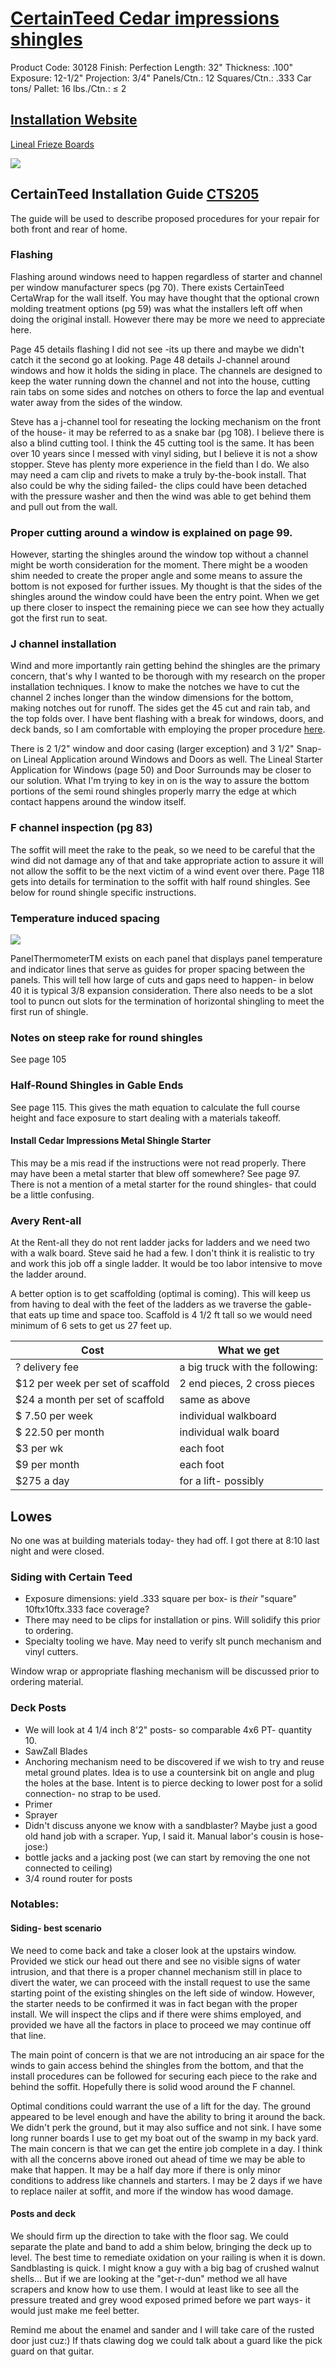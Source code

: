 # [CertainTeed Cedar impressions shingles](https://docs.certainteed.com/v/siding-group-product-catalog?_ga=2.113610823.133233729.1573514535-1372786020.1573514535)

Product Code:  30128  Finish:  Perfection  Length:  32"  Thickness:  .100"  Exposure:  12-1/2"  Projection:  3/4"  Panels/Ctn.:  12  Squares/Ctn.:  .333  Car tons/ Pallet:  16  lbs./Ctn.:  ≤ 2

## [Installation Website](https://www.certainteed.com/siding/products/cedar-impressions-6-14-half-round-shingles/) 

[Lineal Frieze Boards](https://www.certainteed.com/resources/SPG_Cedar_Impressions_Half-Rounds_Frieze_Boards.pdf)

<img src= './images/frieze-board.png'>

## CertainTeed Installation Guide [CTS205](https://www.certainteed.com/resources/SPG_Installation_Manual_CTS205.pdf)

The guide will be used to describe proposed procedures for your repair for both front and rear of home.

### Flashing 

Flashing around windows need to happen regardless of starter and channel per window manufacturer specs (pg 70). There exists CertainTeed CertaWrap for the wall itself. You may have thought that the optional crown molding treatment options (pg 59) was what the installers left off when doing the original install. However there may be more we need to appreciate here.

Page 45 details flashing I did not see -its up there and maybe we didn't catch it the second go at looking. Page 48 details J-channel around windows and how it holds the siding in place. The channels are designed to keep the water running down the channel and not into the house, cutting rain tabs on some sides and notches on others to force the lap and eventual water away from the sides of the window. 

Steve has a j-channel tool for reseating the locking mechanism on the front of the house- it may be referred to as a snake bar (pg 108). I believe there is also a blind cutting tool. I think the 45 cutting tool is the same. It has been over 10 years since I messed with vinyl siding, but I believe it is not a show stopper. Steve has plenty more experience in the field than I do. We also may need a cam clip and rivets to make a truly by-the-book install. That also could be why the siding failed- the clips could have been detached with the pressure washer and then the wind was able to get behind them and pull out from the wall.

### Proper cutting around a window is explained on page 99.

However, starting the shingles around the window top without a channel might be worth consideration for the moment. There might be a wooden shim needed to create the proper angle and some means to assure the bottom is not exposed for further issues. My thought is that the sides of the shingles around the window could have been the entry point. When we get up there closer to inspect the remaining piece we can see how they actually got the first run to seat.

### J channel installation

Wind and more importantly rain getting behind the shingles are the primary concern, that's why I wanted to be thorough with my research on the proper installation techniques. I know to make the notches we have to cut the channel 2 inches longer than the window dimensions for the bottom, making notches out for runoff. The sides get the 45 cut and rain tab, and the top folds over. I have bent flashing with a break for windows, doors, and deck bands, so I am comfortable with employing the proper procedure [here](https://www.youtube.com/watch?v=geQVbvuiNw0).

There is 2 1/2" window and door casing (larger exception) and 3 1/2" Snap-on Lineal Application around Windows and Doors as well. The Lineal Starter Application for Windows (page 50) and Door Surrounds may be closer to our solution. What I'm trying to key in on is the way to assure the bottom portions of the semi round shingles properly marry the edge at which contact happens around the window itself.

### F channel inspection (pg 83)

The soffit will meet the rake to the peak, so we need to be careful that the wind did not damage any of that and take appropriate action to assure it will not allow the soffit to be the next victim of a wind event over there. Page 118 gets into details for termination to the soffit with half round shingles. See below for round shingle specific instructions.

### Temperature induced spacing

<img src='./images/temp.png'>

PanelThermometerTM exists on each panel that displays panel temperature and indicator lines that serve as guides for proper spacing between the panels. This will tell how large of cuts and gaps need to happen- in below 40 it is typical 3/8 expansion consideration. There also needs to be a slot tool to puncn out slots for the termination of horizontal shingling to meet the first run of shingle. 

### Notes on steep rake for round shingles

See page 105

### Half-Round Shingles in Gable Ends

See page 115. This gives the math equation to calculate the full course height and face exposure to start dealing with a materials takeoff.

#### Install Cedar Impressions Metal Shingle Starter 

This may be a mis read if the instructions were not read properly. There may have been a metal starter that blew off somewhere? See page 97. There is not a mention of a metal starter for the round shingles- that could be a little confusing. 


### Avery Rent-all

At the Rent-all they do not rent ladder jacks for ladders and we need two with a walk board. Steve said he had a few. I don't think it is realistic to try and work this job off a single ladder. It would be too labor intensive to move the ladder around. 

A better option is to get scaffolding (optimal is coming). This will keep us from having to deal with the feet of the ladders as we traverse the gable- that eats up time and space too. Scaffold is 4 1/2 ft tall so we would need minimum of 6 sets to get us 27 feet up. 

Cost | What we get
|---|---|
? delivery fee| a big truck with the following:
$12 per week per set of scaffold | 2 end pieces, 2 cross pieces 
$24 a month per set of scaffold | same as above
$ 7.50 per week | individual walkboard  
$ 22.50 per month | individual walk board
$3 per wk | each foot
$9 per month | each foot
$275 a day | for a lift- possibly

## Lowes

No one was at building materials today- they had off. I got there at 8:10 last night and were closed. 

### Siding with Certain Teed

* Exposure dimensions: yield .333 square per box- is *their* "square" 10ftx10ftx.333 face coverage?
* There may need to be clips for installation or pins. Will solidify this prior to ordering.
* Specialty tooling we have. May need to verify slt punch mechanism and vinyl cutters.

Window wrap or appropriate flashing mechanism will be discussed prior to ordering material.

### Deck Posts

* We will look at 4 1/4 inch 8'2" posts- so comparable 4x6 PT- quantity 10. 
* SawZall Blades
* Anchoring mechanism need to be discovered if we wish to try and reuse metal ground plates. Idea is to use a countersink bit on angle and plug the holes at the base. Intent is to pierce decking to lower post for a solid connection- no strap to be used.
* Primer
* Sprayer
* Didn't discuss anyone we know with a sandblaster? Maybe just a good old hand job with a scraper. Yup, I said it. Manual labor's cousin is hose- jose:)
* bottle jacks and a jacking post (we can start by removing the one not connected to ceiling)
* 3/4 round router for posts

### Notables: 

#### Siding- best scenario

We need to come back and take a closer look at the upstairs window. Provided we stick our head out there and see no visible signs of water intrusion, and that there is a proper channel mechanism still in place to divert the water, we can proceed with the install request to use the same starting point of the existing shingles on the left side of window. However, the starter needs to be confirmed it was in fact began with the proper install. We will inspect the clips and if there were shims employed, and provided we have all the factors in place to proceed we may continue off that line. 

The main point of concern is that we are not introducing an air space for the winds to gain access behind the shingles from the bottom, and that the install procedures can be followed for securing each piece to the rake and behind the soffit. Hopefully there is solid wood around the F channel.

Optimal conditions could warrant the use of a lift for the day. The ground appeared to be level enough and have the ability to bring it around the back. We didn't perk the ground, but it may also suffice and not sink. I have some long runner boards I use to get my boat out of the swamp in my back yard. The main concern is that we can get the entire job complete in a day. I think with all the concerns above ironed out ahead of time we may be able to make that happen. It may be a half day more if there is only minor conditions to address like channels and starters. I may be 2 days if we have to replace nailer at soffit, and more if the window has wood damage.

#### Posts and deck

We should firm up the direction to take with the floor sag. We could separate the plate and band to add a shim below, bringing the deck up to level. The best time to remediate oxidation on your railing is when it is down. Sandblasting is quick. I might know a guy with a big bag of crushed walnut shells... But if we are looking at the "get-r-dun" method we all have scrapers and know how to use them. I would at least like to see all the pressure treated and grey wood exposed primed before we part ways- it would just make me feel better. 

Remind me about the enamel and sander and I will take care of the rusted door just cuz:) If thats clawing dog we could talk about a guard like the pick guard on that guitar.

